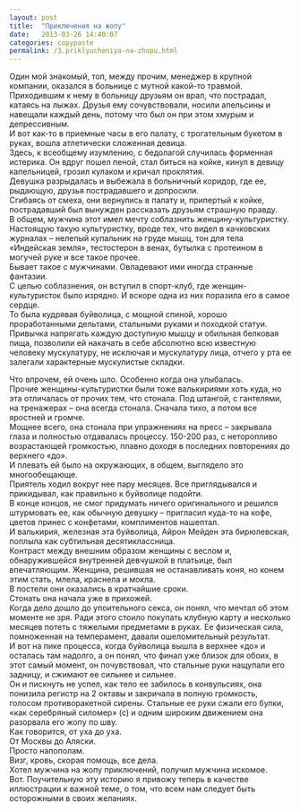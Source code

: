 ```yaml
---
layout: post
title:  "Приключения на жопу"
date:   2013-03-26 14:40:07
categories: copypaste
permalink: /3.priklyucheniya-na-zhopu.html
---
```

Один мой знакомый, топ, между прочим, менеджер в крупной компании, оказался в больнице с мутной какой-то травмой. Приходившим к нему в больницу друзьям он врал, что пострадал, катаясь на лыжах. Друзья ему сочувствовали, носили апельсины и навещали каждый день, потому что был он при этом хмурым и депрессивным.  
И вот как-то в приемные часы в его палату, с трогательным букетом в руках, вошла атлетически сложенная девица.  
Здесь, к всеобщему изумлению, с бедолагой случилась форменная истерика. Он вдруг пошел пеной, стал биться на койке, кинул в девицу капельницей, грозил кулаком и кричал проклятия.  
Девушка разрыдалась и выбежала в больничный коридор, где ее, рыдающую, друзья пострадавшего и допросили.  
Сгибаясь от смеха, они вернулись в палату и, припертый к койке, пострадавший был вынужден рассказать друзьям страшную правду.  
В общем, мужчина этот имел мечту соблазнить женщину-культуристку. Настоящую такую культуристку, вроде тех, что видел в качковских журналах – нелепый купальник на груде мышц, тон для тела «Индейская земля», тестостерон в венах, бутылка с протеином в могучей руке и все такое прочее.  
Бывает такое с мужчинами. Овладевают ими иногда странные фантазии.  
С целью соблазнения, он вступил в спорт-клуб, где женщин-культуристок было изрядно. И вскоре одна из них поразила его в самое сердце.  
То была кудрявая буйволица, с мощной спиной, хорошо проработанными дельтами, стальными руками и походкой статуи. Привычка напрягать каждую доступную мышцу и обильная белковая пища, позволили ей накачать в себе абсолютно всю известную человеку мускулатуру, не исключая и мускулатуру лица, отчего у рта ее залегали характерные мускулистые складки.  
  
Что впрочем, ей очень шло. Особенно когда она улыбалась.  
Прочие женщины-культуристки были тоже валькириями хоть куда, но эта отличалась от прочих тем, что стонала. Под штангой, с гантелями, на тренажерах – она всегда стонала. Сначала тихо, а потом все яростней и громче.  
Мощнее всего, она стонала при упражнениях на пресс – закрывала глаза и полностью отдавалась процессу. 150-200 раз, с неторопливо возрастающей громкостью, плавно доходя в последних повторениях до верхнего «до».  
И плевать ей было на окружающих, в общем, выглядело это многообещающе.  
Приятель ходил вокруг нее пару месяцев. Все приглядывался и прикидывал, как правильно к буйволице подойти.  
В конце концов, не смог придумать ничего оригинального и решился штурмовать ее, как обычную девушку – пригласил куда-то на кофе, цветов принес с конфетами, комплиментов нашептал.  
И валькирия, железная эта буйволица, Айрон Мейден эта бирюлевская, поплыла как субтильная десятиклассница.  
Контраст между внешним образом женщины с веслом и, обнаружившейся внутренней девчушкой в платьице, был впечатляющим. Женщина, решившая не останавливать коня, но конем этим стать, млела, краснела и мокла.  
В постели они оказались в кратчайшие сроки.  
Стонать она начала уже в прихожей.  
Когда дело дошло до упоительного секса, он понял, что мечтал об этом моменте не зря. Ради этого стоило покупать клубную карту и несколько месяцев потеть с тяжелыми предметами в руках. Ее физическая сила, помноженная на темперамент, давали ошеломительный результат.  
И вот на пике процесса, когда буйволица вышла в верхнее «до» и осталась там надолго, а он понял, что финал уже близок для обоих, в этот самый момент, он почувствовал, что стальные руки нащупали его задницу, и сжимают ее сильнее и сильнее.  
Он и пискнуть не успел, как тело ее забилось в конвульсиях, она понизила регистр на 2 октавы и закричала в полную громкость, голосом противоракетной сирены. Стальные ее руки сжали его булки, «как серебряный силомер» (с) и одним широким движением она разорвала его жопу по шву.  
Как говорится, от уха до уха.  
От Москвы до Аляски.  
Просто напополам.  
Визг, кровь, скорая помощь, все дела.  
Хотел мужчина на жопу приключений, получил мужчина искомое.  
Вот. Поучительную эту историю я привожу теперь в качестве иллюстрации к важной теме, о том, что всем нам следует быть осторожными в своих желаниях.